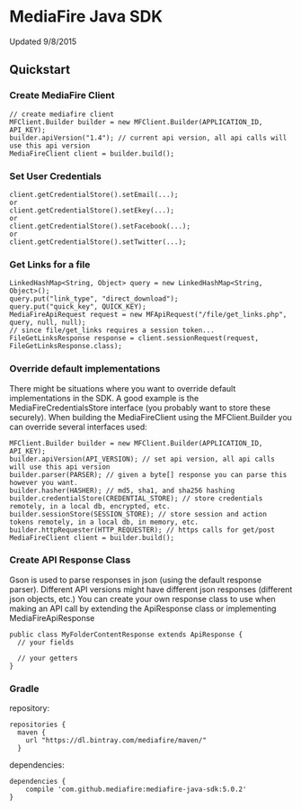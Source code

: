 MediaFire Java SDK
==================
Updated 9/8/2015

Quickstart
----------

### Create MediaFire Client
```
// create mediafire client
MFClient.Builder builder = new MFClient.Builder(APPLICATION_ID, API_KEY);
builder.apiVersion("1.4"); // current api version, all api calls will use this api version
MediaFireClient client = builder.build();
```

### Set User Credentials
```
client.getCredentialStore().setEmail(...);
or
client.getCredentialStore().setEkey(...);
or
client.getCredentialStore().setFacebook(...);
or
client.getCredentialStore().setTwitter(...);
```

### Get Links for a file
```
LinkedHashMap<String, Object> query = new LinkedHashMap<String, Object>();
query.put("link_type", "direct_download");
query.put("quick_key", QUICK_KEY);
MediaFireApiRequest request = new MFApiRequest("/file/get_links.php", query, null, null);
// since file/get_links requires a session token...
FileGetLinksResponse response = client.sessionRequest(request, FileGetLinksResponse.class);
```

### Override default implementations
There might be situations where you want to override default implementations in the SDK.
A good example is the MediaFireCredentialsStore interface (you probably want to store these securely).
When building the MediaFireClient using the MFClient.Builder you can override several interfaces used:
```
MFClient.Builder builder = new MFClient.Builder(APPLICATION_ID, API_KEY);
builder.apiVersion(API_VERSION); // set api version, all api calls will use this api version
builder.parser(PARSER); // given a byte[] response you can parse this however you want.
builder.hasher(HASHER); // md5, sha1, and sha256 hashing
builder.credentialStore(CREDENTIAL_STORE); // store credentials remotely, in a local db, encrypted, etc.
builder.sessionStore(SESSION_STORE); // store session and action tokens remotely, in a local db, in memory, etc.
builder.httpRequester(HTTP_REQUESTER); // https calls for get/post
MediaFireClient client = builder.build();
```

### Create API Response Class
Gson is used to parse responses in json (using the default response parser). 
Different API versions might have different json responses (different json objects, etc.)
You can create your own response class to use when making an API call by extending the ApiResponse class or implementing MediaFireApiResponse
```
public class MyFolderContentResponse extends ApiResponse {
  // your fields
  
  // your getters
}
```

### Gradle
repository:
```
repositories {
  maven {
    url "https://dl.bintray.com/mediafire/maven/"
  }
```
dependencies:
```
dependencies {
    compile 'com.github.mediafire:mediafire-java-sdk:5.0.2'
}
```
